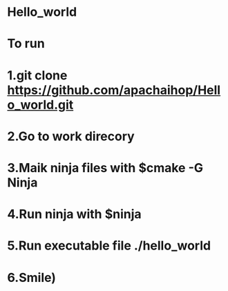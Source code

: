 # Hello_world
# To run
# 1.git clone https://github.com/apachaihop/Hello_world.git
# 2.Go to work direcory
# 3.Maik ninja files with $cmake -G Ninja
# 4.Run ninja with $ninja
# 5.Run executable file ./hello_world
# 6.Smile)

